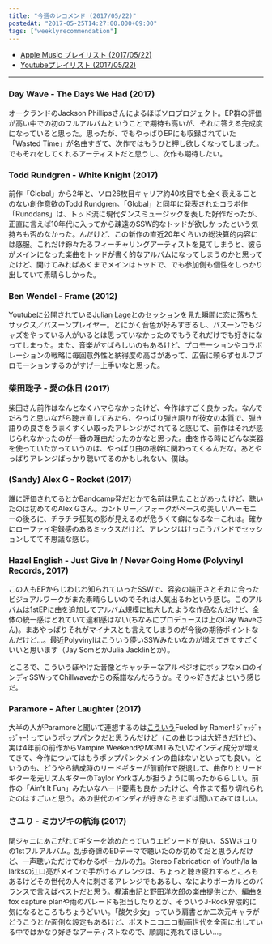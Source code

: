 ```yaml
---
title: "今週のレコメンド (2017/05/22)"
postedAt: "2017-05-25T14:27:00.000+09:00"
tags: ["weeklyrecommendation"]
---
```


* [Apple Music プレイリスト (2017/05/22)](https://itunes.apple.com/jp/playlist/%E4%BB%8A%E9%80%B1%E3%81%AE%E3%83%AC%E3%82%B3%E3%83%A1%E3%83%B3%E3%83%89-2017-05-22/idpl.3091511693cd42cf837ed82701a14993)
* [Youtubeプレイリスト (2017/05/22)](https://www.youtube.com/playlist?list=PLegnWsUgQaydNGXma7zz-A%5F280EN1Scbl)

---

### Day Wave - The Days We Had (2017)

オークランドのJackson Phillipsさんによるほぼソロプロジェクト。EP群の評価が高い中での初のフルアルバムということで期待も高いが、それに答える完成度になっていると思った。思ったが、でもやっぱりEPにも収録されていた「Wasted Time」が名曲すぎて、次作ではもうひと押し欲しくなってしまった。でもそれをしてくれるアーティストだと思うし、次作も期待したい。

### Todd Rundgren - White Knight (2017)

前作「Global」から2年と、ソロ26枚目キャリア約40枚目でも全く衰えることのない創作意欲のTodd Rundgren。「Global」と同年に発表されたコラボ作「Runddans」は、トッド流に現代ダンスミュージックを表した好作だったが、正直に言えば10年代に入ってから疎遠のSSW的なトッドが欲しかったという気持ちも否めなかった。んだけど、この新作の直近20年くらいの総決算的内容には感服。これだけ錚々たるフィーチャリングアーティストを見てしまうと、彼らがメインになった楽曲をトッドが書く的なアルバムになってしまうのかと思ってたけど、開けてみればあくまでメインはトッドで、でも参加側も個性をしっかり出していて素晴らしかった。

### Ben Wendel - Frame (2012)

Youtubeに公開されている[Julian Lageとのセッション](https://www.youtube.com/watch?v=p-a07KpEa9A)を見た瞬間に恋に落ちたサックス／バスーンプレイヤー。とにかく音色が好みすぎるし、バスーンでもジャズをやっている人がいるとは思っていなかったのでもうそれだけでも好きになってしまった。また、音楽がすばらしいのもあるけど、プロモーションやコラボレーションの戦略に毎回意外性と納得度の高さがあって、広告に頼らずセルフプロモーションするのがすげー上手いなと思った。

### 柴田聡子 - 愛の休日 (2017)

柴田さん前作はなんとなくハマらなかったけど、今作はすごく良かった。なんでだろうと思いながら聴き直してみたら、やっぱり弾き語りが彼女の本質で、弾き語りの良さをうまくすくい取ったアレンジがされてると感じて、前作はそれが感じられなかったのが一番の理由だったのかなと思った。曲を作る時にどんな楽器を使っていたかっていうのは、やっぱり曲の根幹に関わってくるんだな。あとやっぱりアレンジばっかり聴いてるのかもしれない、僕は。

### (Sandy) Alex G - Rocket (2017)

誰に評価されてるとかBandcamp発だとかで名前は見たことがあったけど、聴いたのは初めてのAlex Gさん。カントリー／フォークがベースの美しいハーモニーの後ろに、チラチラ狂気の影が見えるのが危うくて癖になるなーこれは。確かにローファイ宅録感のあるミックスだけど、アレンジはけっこうバンドでセッションしてて不思議な感じ。

### Hazel English - Just Give In / Never Going Home (Polyvinyl Records, 2017)

この人もEPからじわじわ知られていったSSWで、容姿の端正さとそれに合ったビジュアルワークがまた素晴らしいのでそれは人気出るわという感じ。このアルバムは1stEPに曲を追加してアルバム規模に拡大したような作品なんだけど、全体の統一感はとれていて違和感はない(ちなみにプロデュースは上のDay Waveさん)。まあやっぱりそれがマイナスとも言えてしまうのが今後の期待ポイントなんだけど…。最近Polyvinylはこういう儚いSSWみたいなのが増えてきてすごくいいと思います（Jay SomとかJulia Jacklinとか）。

ところで、こういうぼやけた音像とキャッチーなアルペジオにポップなメロのインディSSWってChillwaveからの系譜なんだろうか。そりゃ好きだよという感じだ。

### Paramore - After Laughter (2017)

大半の人がParamoreと聞いて連想するのは[こういう](https://www.youtube.com/watch?v=1kz6hNDlEEg)Fueled by Ramen! ｼﾞｬｯｼﾞｬｯｼﾞｬｰ! っていうポップパンクだと思うんだけど（この曲じつは大好きだけど）、実は4年前の前作からVampire WeekendやMGMTみたいなインディ成分が増えてきて、今作についてはもうポップパンクメインの曲はないといっても良い。というのも、どうやら結成時のリードギターが前前作で脱退して、曲作りとリードギターを元リズムギターのTaylor Yorkさんが担うように鳴ったかららしい。前作の「Ain’t It Fun」みたいなハード要素も良かったけど、今作まで振り切れられたのはすごいと思う。あの世代のインディが好きならまずは聞いてみてほしい。

### さユり - ミカヅキの航海 (2017)

関ジャニにあこがれてギターを始めたっていうエピソードが良い、SSWさユりの1stフルアルバム。乱歩奇譚のEDテーマで聴いたのが初めてだと思うんだけど、一声聴いただけでわかるボーカルの力。Stereo Fabrication of Youth/la la larksの江口亮がメインで手がけるアレンジは、ちょっと聴き疲れするところもあるけどその世代の人々に刺さるアレンジでもあるし、なによりボーカルとのバランスで言えばベストだと思う。梶浦由記と野田洋次郎の楽曲提供とか、編曲をfox capture planや雨のパレードも担当したりとか、そういうJ-Rock界隈的に気になるところもちょうどいい。「酸欠少女」っていう肩書とか二次元キャラがどうこうとか面倒な設定もあるけど、ポストニコニコ動画世代を全面に出している中ではかなり好きなアーティストなので、順調に売れてほしい…。
